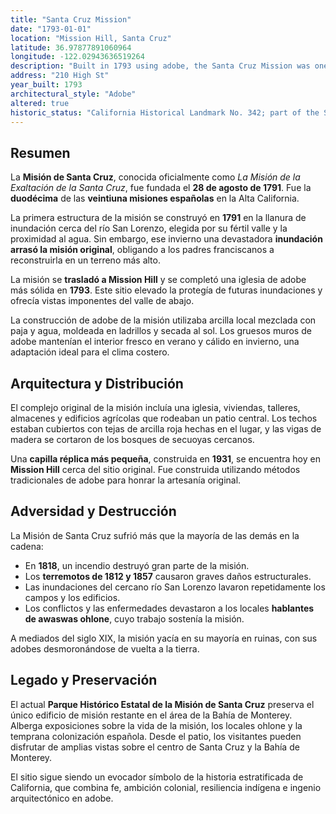 ```yaml
---
title: "Santa Cruz Mission"
date: "1793-01-01"
location: "Mission Hill, Santa Cruz"
latitude: 36.97877891060964
longitude: -122.02943636519264
description: "Built in 1793 using adobe, the Santa Cruz Mission was one of the smallest California missions. It was destroyed by natural disasters and rebuilt on Mission Hill, now preserved as Santa Cruz Mission State Historic Park."
address: "210 High St"
year_built: 1793
architectural_style: "Adobe"
altered: true
historic_status: "California Historical Landmark No. 342; part of the Santa Cruz Mission State Historic Park"
---
```


## Resumen

La **Misión de Santa Cruz**, conocida oficialmente como _La Misión de la Exaltación de la Santa Cruz_, fue fundada el **28 de agosto de 1791**. Fue la **duodécima** de las **veintiuna misiones españolas** en la Alta California.

La primera estructura de la misión se construyó en **1791** en la llanura de inundación cerca del río San Lorenzo, elegida por su fértil valle y la proximidad al agua. Sin embargo, ese invierno una devastadora **inundación arrasó la misión original**, obligando a los padres franciscanos a reconstruirla en un terreno más alto.

La misión se **trasladó a Mission Hill** y se completó una iglesia de adobe más sólida en **1793**. Este sitio elevado la protegía de futuras inundaciones y ofrecía vistas imponentes del valle de abajo.

La construcción de adobe de la misión utilizaba arcilla local mezclada con paja y agua, moldeada en ladrillos y secada al sol. Los gruesos muros de adobe mantenían el interior fresco en verano y cálido en invierno, una adaptación ideal para el clima costero.

## Arquitectura y Distribución

El complejo original de la misión incluía una iglesia, viviendas, talleres, almacenes y edificios agrícolas que rodeaban un patio central. Los techos estaban cubiertos con tejas de arcilla roja hechas en el lugar, y las vigas de madera se cortaron de los bosques de secuoyas cercanos.

Una **capilla réplica más pequeña**, construida en **1931**, se encuentra hoy en **Mission Hill** cerca del sitio original. Fue construida utilizando métodos tradicionales de adobe para honrar la artesanía original.

## Adversidad y Destrucción

La Misión de Santa Cruz sufrió más que la mayoría de las demás en la cadena:

- En **1818**, un incendio destruyó gran parte de la misión.
- Los **terremotos de 1812 y 1857** causaron graves daños estructurales.
- Las inundaciones del cercano río San Lorenzo lavaron repetidamente los campos y los edificios.
- Los conflictos y las enfermedades devastaron a los locales **hablantes de awaswas ohlone**, cuyo trabajo sostenía la misión.

A mediados del siglo XIX, la misión yacía en su mayoría en ruinas, con sus adobes desmoronándose de vuelta a la tierra.

## Legado y Preservación

El actual **Parque Histórico Estatal de la Misión de Santa Cruz** preserva el único edificio de misión restante en el área de la Bahía de Monterey. Alberga exposiciones sobre la vida de la misión, los locales ohlone y la temprana colonización española. Desde el patio, los visitantes pueden disfrutar de amplias vistas sobre el centro de Santa Cruz y la Bahía de Monterey.

El sitio sigue siendo un evocador símbolo de la historia estratificada de California, que combina fe, ambición colonial, resiliencia indígena e ingenio arquitectónico en adobe.